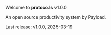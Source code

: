 Welcome to **protoco.ls** v1.0.0

An open source productivity system by Payload.

Last release: v1.0.0, 2025-03-19